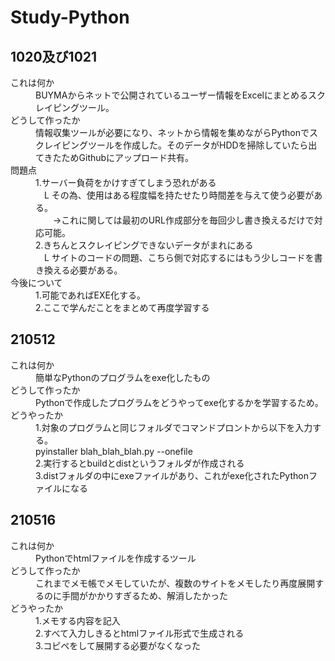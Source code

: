 # Study-Python

## 1020及び1021
<dl>
    <dt>これは何か</dt>
    <dd>BUYMAからネットで公開されているユーザー情報をExcelにまとめるスクレイピングツール。</dd>
    <dt>どうして作ったか</dt>
    <dd>情報収集ツールが必要になり、ネットから情報を集めながらPythonでスクレイピングツールを作成した。そのデータがHDDを掃除していたら出てきたためGithubにアップロード共有。</dd>
    <dt>問題点</dt>
    <dd>1.サーバー負荷をかけすぎてしまう恐れがある<br>　L その為、使用はある程度幅を持たせたり時間差を与えて使う必要がある。<br>　　→これに関しては最初のURL作成部分を毎回少し書き換えるだけで対応可能。</dd>
    <dd>2.きちんとスクレイピングできないデータがまれにある<br>　L サイトのコードの問題、こちら側で対応するにはもう少しコードを書き換える必要がある。</dd>
    <dt>今後について</dt>
    <dd>1.可能であればEXE化する。</dd>
    <dd>2.ここで学んだことをまとめて再度学習する</dd>
</dl>


## 210512
<dl>
    <dt>これは何か</dt>
    <dd>簡単なPythonのプログラムをexe化したもの</dd>
    <dt>どうして作ったか</dt>
    <dd>Pythonで作成したプログラムをどうやってexe化するかを学習するため。</dd>
    <dt>どうやったか</dt>
    <dd>1.対象のプログラムと同じフォルダでコマンドプロントから以下を入力する。<br>pyinstaller blah_blah_blah.py --onefile</dd>
    <dd>2.実行するとbuildとdistというフォルダが作成される</dd>
    <dd>3.distフォルダの中にexeファイルがあり、これがexe化されたPythonファイルになる</dd>
</dl>


## 210516
<dl>
    <dt>これは何か</dt>
    <dd>Pythonでhtmlファイルを作成するツール</dd>
    <dt>どうして作ったか</dt>
    <dd>これまでメモ帳でメモしていたが、複数のサイトをメモしたり再度展開するのに手間がかかりすぎるため、解消したかった</dd>
    <dt>どうやったか</dt>
    <dd>1.メモする内容を記入<br>2.すべて入力しきるとhtmlファイル形式で生成される<br>3.コピペをして展開する必要がなくなった</dd>
</dl>
